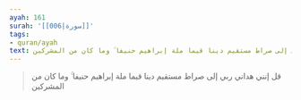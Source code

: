 ```yaml
---
ayah: 161
surah: '[[006|سورة]]'
tags:
- quran/ayah
text: قل إنني هداني ربي إلى صراط مستقيم دينا قيما ملة إبراهيم حنيفا ۚ وما كان من المشركين
---
```

> قل إنني هداني ربي إلى صراط مستقيم دينا قيما ملة إبراهيم حنيفا ۚ وما كان من المشركين
